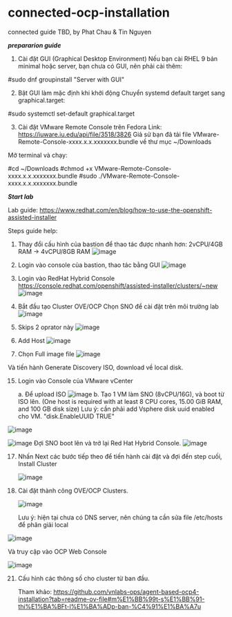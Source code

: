 # connected-ocp-installation
connected guide TBD, by Phat Chau & Tin Nguyen


***prepararion guide***

1. Cài đặt GUI (Graphical Desktop Environment)
Nếu bạn cài RHEL 9 bản minimal hoặc server, bạn chưa có GUI, nên phải cài thêm:

#sudo dnf groupinstall "Server with GUI"

2. Bật GUI làm mặc định khi khởi động
Chuyển systemd default target sang graphical.target:

#sudo systemctl set-default graphical.target

3. Cài đặt VMware Remote Console trên Fedora
Link: https://iuware.iu.edu/api/file/3518/3826
Giả sử bạn đã tải file VMware-Remote-Console-xxxx.x.x.xxxxxxx.bundle về thư mục ~/Downloads

Mở terminal và chạy:

#cd ~/Downloads
#chmod +x VMware-Remote-Console-xxxx.x.x.xxxxxxx.bundle
#sudo ./VMware-Remote-Console-xxxx.x.x.xxxxxxx.bundle


***Start lab***

Lab guide: https://www.redhat.com/en/blog/how-to-use-the-openshift-assisted-installer

Steps guide help:

1. Thay đổi cấu hình của bastion để thao tác được nhanh hơn: 2vCPU/4GB RAM -> 4vCPU/8GB RAM
   ![image](https://github.com/user-attachments/assets/1d60a0c1-3a9b-44ec-b7ee-48d9e01f6478)

3. Login vào console của bastion, thao tác bằng GUI
   ![image](https://github.com/user-attachments/assets/b019dd97-78ae-4664-a7be-fe7ae39cfbf3)

5. Login vào RedHat Hybrid Console https://console.redhat.com/openshift/assisted-installer/clusters/~new
   ![image](https://github.com/user-attachments/assets/0ee20cbd-7374-469d-9674-44d3c243d854)

7. Bắt đầu tạo Cluster OVE/OCP
   Chọn SNO để cài đặt trên môi trường lab
   ![image](https://github.com/user-attachments/assets/7ee50c33-d486-4321-a367-9ba18fedef77)

9. Skips 2 oprator này
    ![image](https://github.com/user-attachments/assets/abe57f75-464e-42eb-8d10-1ab0e6b3c200)

11. Add Host
    ![image](https://github.com/user-attachments/assets/d39a15ac-863c-48fc-b717-b5caeafd629e)

13. Chọn Full image file
    ![image](https://github.com/user-attachments/assets/daceeff4-66e1-4944-8a16-d9e5a2eee106)

Và tiến hành Generate Discovery ISO, download về local disk.

15. Login vào Console của VMware vCenter
   
    a. Để upload ISO
    ![image](https://github.com/user-attachments/assets/62d1cc30-313b-432c-a9ee-104099e05fd3)
   b. Tạo 1 VM làm SNO (8vCPU/16G), và boot từ ISO lên. (One host is required with at least 8 CPU cores, 15.00 GiB RAM, and 100 GB disk size)
   Lưu ý: cần phải add Vsphere disk uuid enabled cho VM.
   "disk.EnableUUID TRUE"

![image](https://github.com/user-attachments/assets/b367fd0e-5e10-4a28-b7f2-64887dadb43d)

   ![image](https://github.com/user-attachments/assets/9d4e4faa-d9f6-4e46-9307-e5e0afdc7d39)
   Đợi SNO boot lên và trở lại Red Hat Hybrid Console.
![image](https://github.com/user-attachments/assets/59ac5026-c7ba-494e-8d81-ee365751f9a4)

17. Nhấn Next các bước tiếp theo để tiến hành cài đặt và đợi đến step cuối, Install Cluster 

    ![image](https://github.com/user-attachments/assets/9dd9bcc2-698c-4f84-8d6d-094af137b97a)

19. Cài đặt thành công OVE/OCP Clusters.

    ![image](https://github.com/user-attachments/assets/60c9005a-70b3-4694-8288-07b4ea115f5c)

    Lưu ý: hiện tại chưa có DNS server, nên chúng ta cần sửa file /etc/hosts để phân giải local

![image](https://github.com/user-attachments/assets/886ddbc9-b88d-4759-a55d-500750e7c791)

Và truy cập vào OCP Web Console

![image](https://github.com/user-attachments/assets/43d766d0-b80d-41af-ad42-e653dcb5ba65)

21. Cấu hình các thông số cho cluster từ ban đầu.

    Tham khảo: https://github.com/vnlabs-ops/agent-based-ocp4-installation?tab=readme-ov-file#m%E1%BB%99t-s%E1%BB%91-thi%E1%BA%BFt-l%E1%BA%ADp-ban-%C4%91%E1%BA%A7u


















